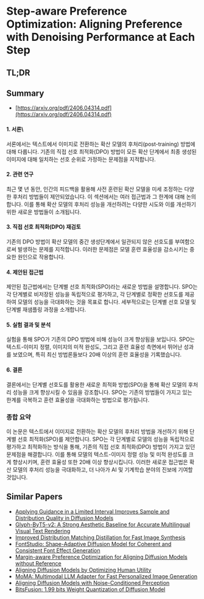 # Step-aware Preference Optimization: Aligning Preference with Denoising Performance at Each Step
## TL;DR
## Summary
- [https://arxiv.org/pdf/2406.04314.pdf](https://arxiv.org/pdf/2406.04314.pdf)

#### 1. 서론\
서론에서는 텍스트에서 이미지로 전환하는 확산 모델의 후처리(post-training) 방법에 대해 다룹니다. 기존의 직접 선호 최적화(DPO) 방법이 모든 확산 단계에서 최종 생성된 이미지에 대해 일치하는 선호 순위로 가정하는 문제점을 지적합니다.

#### 2. 관련 연구
최근 몇 년 동안, 인간의 피드백을 활용해 사전 훈련된 확산 모델을 미세 조정하는 다양한 후처리 방법들이 제안되었습니다. 이 섹션에서는 여러 접근법과 그 한계에 대해 논의합니다. 이를 통해 확산 모델의 후처리 성능을 개선하려는 다양한 시도와 이를 개선하기 위한 새로운 방법들이 소개됩니다.

#### 3. 직접 선호 최적화(DPO) 재검토
기존의 DPO 방법이 확산 모델의 중간 생성단계에서 일관되지 않은 선호도를 부여함으로써 발생하는 문제를 지적합니다. 이러한 문제점은 모델 훈련 효율성을 감소시키는 중요한 원인으로 작용합니다.

#### 4. 제안된 접근법
제안된 접근법에서는 단계별 선호 최적화(SPO)라는 새로운 방법을 설명합니다. SPO는 각 단계별로 비저장된 성능을 독립적으로 평가하고, 각 단계별로 정확한 선호도를 제공하여 모델의 성능을 극대화하는 것을 목표로 합니다. 세부적으로는 단계별 선호 모델 및 단계별 재샘플링 과정을 소개합니다.

#### 5. 실험 결과 및 분석
실험을 통해 SPO가 기존의 DPO 방법에 비해 성능이 크게 향상됨을 보입니다. SPO는 텍스트-이미지 정렬, 이미지의 미적 완성도, 그리고 훈련 효율성 측면에서 뛰어난 성과를 보였으며, 특히 최신 방법론들보다 20배 이상의 훈련 효율성을 기록했습니다.

#### 6. 결론
결론에서는 단계별 선호도를 활용한 새로운 최적화 방법(SPO)을 통해 확산 모델의 후처리 성능을 크게 향상시킬 수 있음을 강조합니다. SPO는 기존의 방법들이 가지고 있는 한계를 극복하고 훈련 효율성을 극대화하는 방법으로 평가됩니다.

### 종합 요약
이 논문은 텍스트에서 이미지로 전환하는 확산 모델의 후처리 방법을 개선하기 위해 단계별 선호 최적화(SPO)를 제안합니다. SPO는 각 단계별로 모델의 성능을 독립적으로 평가하고 최적화하는 방식을 통해, 기존의 직접 선호 최적화(DPO) 방법이 가지고 있던 문제점을 해결합니다. 이를 통해 모델의 텍스트-이미지 정렬 성능 및 미적 완성도를 크게 향상시키며, 훈련 효율성 또한 20배 이상 향상시킵니다. 이러한 새로운 접근법은 확산 모델의 후처리 성능을 극대화하고, 더 나아가 AI 및 기계학습 분야의 진보에 기여할 것입니다.

## Similar Papers
- [Applying Guidance in a Limited Interval Improves Sample and Distribution Quality in Diffusion Models](2404.07724.md)
- [Glyph-ByT5-v2: A Strong Aesthetic Baseline for Accurate Multilingual Visual Text Rendering](2406.10208.md)
- [Improved Distribution Matching Distillation for Fast Image Synthesis](2405.14867.md)
- [FontStudio: Shape-Adaptive Diffusion Model for Coherent and Consistent Font Effect Generation](2406.08392.md)
- [Margin-aware Preference Optimization for Aligning Diffusion Models without Reference](2406.06424.md)
- [Aligning Diffusion Models by Optimizing Human Utility](2404.04465.md)
- [MoMA: Multimodal LLM Adapter for Fast Personalized Image Generation](2404.05674.md)
- [Aligning Diffusion Models with Noise-Conditioned Perception](2406.17636.md)
- [BitsFusion: 1.99 bits Weight Quantization of Diffusion Model](2406.04333.md)
